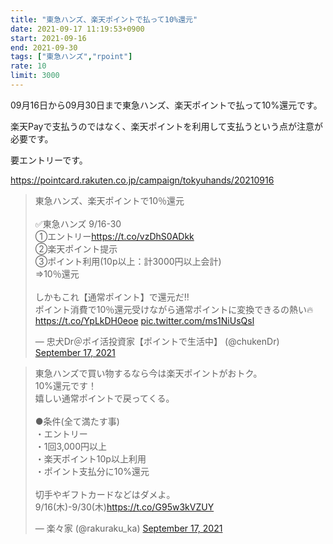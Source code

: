 ```yaml
---
title: "東急ハンズ、楽天ポイントで払って10%還元"
date: 2021-09-17 11:19:53+0900
start: 2021-09-16
end: 2021-09-30
tags: ["東急ハンズ","rpoint"]
rate: 10
limit: 3000
---
```


09月16日から09月30日まで東急ハンズ、楽天ポイントで払って10%還元です。

楽天Payで支払うのではなく、楽天ポイントを利用して支払うという点が注意が必要です。

要エントリーです。

https://pointcard.rakuten.co.jp/campaign/tokyuhands/20210916

<blockquote class="twitter-tweet"><p lang="ja" dir="ltr">東急ハンズ、楽天ポイントで10％還元<br><br>✅東急ハンズ 9/16-30<br>①エントリー<a href="https://t.co/vzDhS0ADkk">https://t.co/vzDhS0ADkk</a><br>②楽天ポイント提示<br>③ポイント利用(10p以上：計3000円以上会計)<br>⇒10％還元<br><br>しかもこれ【通常ポイント】で還元だ‼️<br>ポイント消費で10％還元受けながら通常ポイントに変換できるの熱い🔥 <a href="https://t.co/YpLkDH0eoe">https://t.co/YpLkDH0eoe</a> <a href="https://t.co/ms1NiUsQsl">pic.twitter.com/ms1NiUsQsl</a></p>&mdash; 忠犬Dr＠ポイ活投資家【ポイントで生活中】 (@chukenDr) <a href="https://twitter.com/chukenDr/status/1438791111036715012?ref_src=twsrc%5Etfw">September 17, 2021</a></blockquote> <script async src="https://platform.twitter.com/widgets.js" charset="utf-8"></script>
<blockquote class="twitter-tweet"><p lang="ja" dir="ltr">東急ハンズで買い物するなら今は楽天ポイントがおトク。<br>10%還元です！<br>嬉しい通常ポイントで戻ってくる。<br><br>●条件(全て満たす事)<br>・エントリー<br>・1回3,000円以上<br>・楽天ポイント10p以上利用<br>・ポイント支払分に10%還元<br><br>切手やギフトカードなどはダメよ。<br>9/16(木)-9/30(木)<a href="https://t.co/G95w3kVZUY">https://t.co/G95w3kVZUY</a></p>&mdash; 楽々家 (@rakuraku_ka) <a href="https://twitter.com/rakuraku_ka/status/1438726466284363777?ref_src=twsrc%5Etfw">September 17, 2021</a></blockquote> <script async src="https://platform.twitter.com/widgets.js" charset="utf-8"></script>
